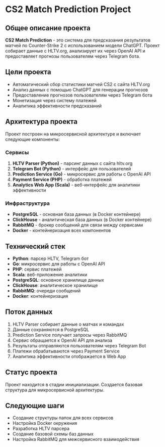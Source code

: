 # CS2 Match Prediction Project

## Общее описание проекта

**CS2 Match Prediction** - это система для предсказания результатов матчей по Counter-Strike 2 с использованием модели ChatGPT. Проект собирает данные с HLTV.org, анализирует их через OpenAI API и предоставляет прогнозы пользователям через Telegram бота.

## Цели проекта

- Автоматический сбор статистики матчей CS2 с сайта HLTV.org
- Анализ данных с помощью ChatGPT для генерации прогнозов
- Предоставление прогнозов пользователям через Telegram бота
- Монетизация через систему платежей
- Аналитика эффективности предсказаний

## Архитектура проекта

Проект построен на микросервисной архитектуре и включает следующие компоненты:

### Сервисы

1. **HLTV Parser (Python)** - парсинг данных с сайта hltv.org
2. **Telegram Bot (Python)** - интерфейс для пользователей
3. **Prediction Service (Go)** - микросервис для работы с OpenAI API
4. **Payment Service (PHP)** - обработка платежей
5. **Analytics Web App (Scala)** - веб-интерфейс для аналитики эффективности

### Инфраструктура

- **PostgreSQL** - основная база данных (в Docker контейнере)
- **ClickHouse** - аналитическая база данных (в Docker контейнере)
- **RabbitMQ** - брокер сообщений для связи между сервисами
- **Docker** - контейнеризация всех компонентов

## Технический стек

- **Python**: парсер HLTV, Telegram бот
- **Go**: микросервис для работы с OpenAI API
- **PHP**: сервис платежей
- **Scala**: веб-приложение аналитики
- **PostgreSQL**: основное хранилище данных
- **ClickHouse**: аналитическое хранилище
- **RabbitMQ**: очереди сообщений
- **Docker**: контейнеризация

## Поток данных

1. HLTV Parser собирает данные о матчах и командах
2. Данные сохраняются в PostgreSQL
3. Prediction Service получает запросы через RabbitMQ
4. Сервис обращается к OpenAI API для анализа
5. Результаты отправляются пользователям через Telegram Bot
6. Платежи обрабатываются через Payment Service
7. Аналитика эффективности отображается в Web App

## Статус проекта

Проект находится в стадии инициализации. Создается базовая структура для микросервисной архитектуры.

## Следующие шаги

- Создание структуры папок для всех сервисов
- Настройка Docker окружения
- Разработка HLTV парсера
- Создание базовой схемы баз данных
- Настройка RabbitMQ для межсервисного взаимодействия 